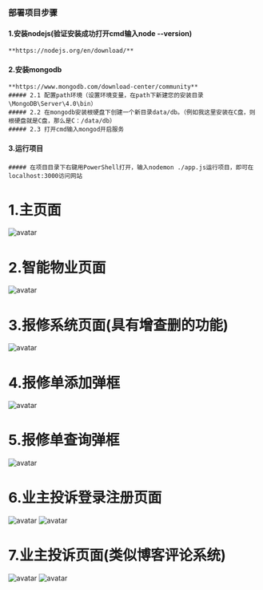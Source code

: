 ### 部署项目步骤
#### 1.安装nodejs(验证安装成功打开cmd输入node --version)
	**https://nodejs.org/en/download/**
#### 2.安装mongodb
	**https://www.mongodb.com/download-center/community**
	##### 2.1 配置path环境（设置环境变量，在path下新建您的安装目录\MongoDB\Server\4.0\bin）
	##### 2.2 在mongodb安装根硬盘下创建一个新目录data/db。（例如我这里安装在C盘，则根硬盘就是C盘，那么是C：/data/db）
	##### 2.3 打开cmd输入mongod开启服务
#### 3.运行项目
	##### 在项目目录下右键用PowerShell打开，输入nodemon ./app.js运行项目，即可在localhost:3000访问网站

# 1.主页面
![avatar](/future_community/public/img/预览1.png)

# 2.智能物业页面
![avatar](/future_community/public/img/预览2.png)

# 3.报修系统页面(具有增查删的功能)
![avatar](/future_community/public/img/预览3.PNG)

# 4.报修单添加弹框
![avatar](/future_community/public/img/预览4.PNG)

# 5.报修单查询弹框
![avatar](/future_community/public/img/预览5.PNG)

# 6.业主投诉登录注册页面
![avatar](/future_community/public/img/预览6.PNG)
![avatar](/future_community/public/img/预览9.PNG)

# 7.业主投诉页面(类似博客评论系统)
![avatar](/future_community/public/img/预览7.PNG)
![avatar](/future_community/public/img/预览10.PNG)